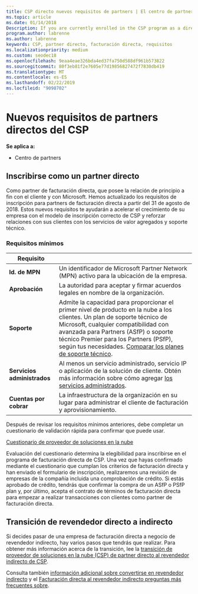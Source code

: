 ```yaml
---
title: CSP directo nuevos requisitos de partners | El centro de partners
ms.topic: article
ms.date: 01/14/2018
Description: If you are currently enrolled in the CSP program as a direct partner, you should prepare to meet these updated support and services requirements.
program.author: labrenne
ms.author: labrenne
keywords: CSP, partner directo, facturación directa, requisitos
ms.localizationpriority: medium
ms.custom: seodec18
ms.openlocfilehash: 9eaa4eae326bda4ed37fa750d588df961b573822
ms.sourcegitcommit: 80f3eb81f2e7605e77d19856827472f7830db419
ms.translationtype: MT
ms.contentlocale: es-ES
ms.lasthandoff: 02/22/2019
ms.locfileid: "9098702"
---
```

# <a name="csp-direct-partner-new-requirements"></a>Nuevos requisitos de partners directos del CSP

**Se aplica a:**

- Centro de partners

## <a name="enroll-as-a-direct-partner"></a>Inscribirse como un partner directo

Como partner de facturación directa, que posee la relación de principio a fin con el cliente y con Microsoft. Hemos actualizado los requisitos de inscripción para partners de facturación directa a partir del 31 de agosto de 2018. Estos nuevos requisitos te ayudarán a acelerar el crecimiento de su empresa con el modelo de inscripción correcto de CSP y reforzar relaciones con sus clientes con los servicios de valor agregados y soporte técnico. 

### <a name="minimum-requirements"></a>Requisitos mínimos

|**Requisito**|                             |
|--------------------------------|--------------------------------------------------------------|
|**Id. de MPN**   |Un identificador de Microsoft Partner Network (MPN) activo para la ubicación de la empresa.   |
|**Aprobación**   |La autoridad para aceptar y firmar acuerdos legales en nombre de la organización.|
|**Soporte**  |Admite la capacidad para proporcionar el primer nivel de producto en la nube a los clientes. Un plan de soporte técnico de Microsoft, cualquier compatibilidad con avanzada para Partners (ASfP) o soporte técnico Premier para los Partners (PSfP), según tus necesidades. [Comparar los planes de soporte técnico](https://partner.microsoft.com/en-US/support/partnersupport). |
|**Servicios administrados**   |Al menos un servicio administrado, servicio IP o aplicación de la solución de cliente. Obtén más información sobre cómo agregar [los servicios administrados](https://partner.microsoft.com/en-US/business-opportunities/managed-services-provider).|
|**Cuentas por cobrar** |La infraestructura de la organización en su lugar para administrar el cliente de facturación y aprovisionamiento. 

Después de revisar los requisitos mínimos anteriores, debe completar un cuestionario de validación rápida para confirmar que puede usar. 

[Cuestionario de proveedor de soluciones en la nube](https://partner.microsoft.com/cloud-solution-provider/assessment)

Evaluación del cuestionario determina la elegibilidad para inscribirse en el programa de facturación directa de CSP. Una vez que hayas confirmado mediante el cuestionario que cumplan los criterios de facturación directa y han enviado el formulario de inscripción, realizaremos una revisión de empresas de la compañía incluida una comprobación de crédito. Si estás aprobado de crédito, tendrás que confirmar la compra de un ASfP o PSfP plan y, por último, acepta el contrato de términos de facturación directa para empezar a realizar transacciones con clientes como partner de facturación directa.

## <a name="transition-from-direct-to-indirect-reseller"></a>Transición de revendedor directo a indirecto

Si decides pasar de una empresa de facturación directa a negocio de revendedor indirecto, hay varios pasos que tendrás que realizar. Para obtener más información acerca de la transición, lee la [transición de proveedor de soluciones en la nube (CSP) de partner directo al revendedor indirecto de CSP](transition-direct-to-indirect.md). 

Consulta también [información adicional sobre convertirse en revendedor indirecto](https://assetsprod.microsoft.com/csp-directbill-to-indirect-transition.pdf) y el [Facturación directa al revendedor indirecto preguntas más frecuentes sobre](https://assetsprod.microsoft.com/mpn/direct-bill-partner-faq.pdf).
